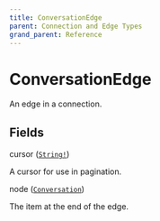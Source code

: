 ```yaml
---
title: ConversationEdge
parent: Connection and Edge Types
grand_parent: Reference
---
```


# ConversationEdge

An edge in a connection.

## Fields

<div class="field-entry ">
  <span id="cursor" class="field-name anchored">cursor (<code><a href="/docs/reference/scalar/string">String!</a></code>)</span>

  <div class="description-wrapper">
   <p>A cursor for use in pagination.</p>

  </div>
</div>

<div class="field-entry ">
  <span id="node" class="field-name anchored">node (<code><a href="/docs/reference/object/conversation">Conversation</a></code>)</span>

  <div class="description-wrapper">
   <p>The item at the end of the edge.</p>

  </div>
</div>

